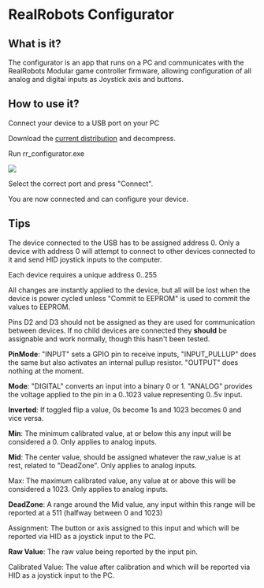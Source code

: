 # RealRobots Configurator

## What is it?

The configurator is an app that runs on a PC and communicates with the RealRobots Modular game controller firmware, allowing configuration of all analog and digital inputs as Joystick axis and buttons.

## How to use it?

Connect your device to a USB port on your PC

Download the [current distribution](./rr_configurator.zip) and decompress.

Run rr_configurator.exe

![](E:\nextcloud\Projects\ModularGameControllers\CalibratorV3\choose_port.jpg)

Select the correct port and press "Connect".

You are now connected and can configure your device.

## Tips

The device connected to the USB has to be assigned address 0. Only a device with address 0 will attempt to connect to other devices connected to it and send HID joystick inputs to the computer.

Each device requires a unique address 0..255

All changes are instantly applied to the device, but all will be lost when the device is power cycled unless "Commit to EEPROM" is used to commit the values to EEPROM.

Pins D2 and D3 should not be assigned as they are used for communication between devices. If no child devices are connected they **should** be assignable and work normally, though this hasn't been tested.

**PinMode**: "INPUT" sets a GPIO pin to receive inputs, "INPUT_PULLUP" does the same but also activates an internal pullup resistor. "OUTPUT" does nothing at the moment.

**Mode**:  "DIGITAL" converts an input into a binary 0 or 1. "ANALOG" provides the voltage applied to the pin in a 0..1023 value representing 0..5v input.

**Inverted**: If toggled flip a value, 0s become 1s and 1023 becomes 0 and vice versa.

**Min**: The minimum calibrated value, at or below this any input will be considered a 0. Only applies to analog inputs.

**Mid**: The center value, should be assigned whatever the raw_value is at rest, related to "DeadZone". Only applies to analog inputs.

Max: The maximum calibrated value, any value at or above this will be considered a 1023. Only applies to analog inputs.

**DeadZone**: A range around the Mid value, any input within this range will be reported at a 511 (halfway between 0 and 1023)

Assignment: The button or axis assigned to this input and which will be reported via HID as a joystick input to the PC.

**Raw Value**: The raw value being reported by the input pin.

Calibrated Value: The value after calibration and which will be reported via HID as a joystick input to the PC.



